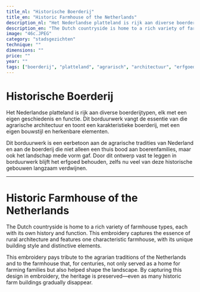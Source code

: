 ```yaml
---
title_nl: "Historische Boerderij"
title_en: "Historic Farmhouse of the Netherlands"
description_nl: "Het Nederlandse platteland is rijk aan diverse boerderijtypen, elk met een eigen geschiedenis en functie. Dit borduurwerk vangt de essentie van die agrarische architectuur en toont een karakteristieke boerderij, met een eigen bouwstijl en herkenbare elementen."
description_en: "The Dutch countryside is home to a rich variety of farmhouse types, each with its own history and function. This embroidery captures the essence of rural architecture and features one characteristic farmhouse, with its unique building style and distinctive elements."
image: "46c.JPEG"
category: "stadsgezichten"
technique: ""
dimensions: ""
price: ""
year: ""
tags: ["boerderij", "platteland", "agrarisch", "architectuur", "erfgoed"]
---
```


# Historische Boerderij

Het Nederlandse platteland is rijk aan diverse boerderijtypen, elk met een eigen geschiedenis en functie. Dit borduurwerk vangt de essentie van die agrarische architectuur en toont een karakteristieke boerderij, met een eigen bouwstijl en herkenbare elementen.

Dit borduurwerk is een eerbetoon aan de agrarische tradities van Nederland en aan de boerderij die niet alleen een thuis bood aan boerenfamilies, maar ook het landschap mede vorm gaf. Door dit ontwerp vast te leggen in borduurwerk blijft het erfgoed behouden, zelfs nu veel van deze historische gebouwen langzaam verdwijnen.

---

# Historic Farmhouse of the Netherlands

The Dutch countryside is home to a rich variety of farmhouse types, each with its own history and function. This embroidery captures the essence of rural architecture and features one characteristic farmhouse, with its unique building style and distinctive elements.

This embroidery pays tribute to the agrarian traditions of the Netherlands and to the farmhouse that, for centuries, not only served as a home for farming families but also helped shape the landscape. By capturing this design in embroidery, the heritage is preserved—even as many historic farm buildings gradually disappear.
